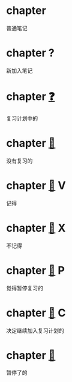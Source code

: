 # chapter

普通笔记

# chapter     ? 

新加入笔记

# chapter    [❓](1)  ​

复习计划中的

# chapter    [🔔](3)  ​

没有复习的

# chapter    [🔔](4)  ​V

记得

# chapter    [🔔](5)  ​X

不记得

# chapter    [🔔](6)  ​P

觉得暂停复习的

# chapter    [📕](8)  ​C

决定继续加入复习计划的

# chapter    [📕](7)  ​

暂停了的